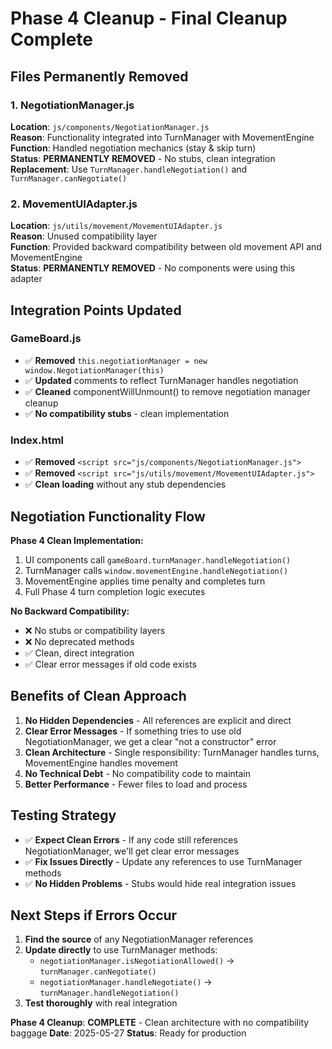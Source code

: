 # Phase 4 Cleanup - Final Cleanup Complete

## Files Permanently Removed

### 1. NegotiationManager.js  
**Location**: `js/components/NegotiationManager.js`  
**Reason**: Functionality integrated into TurnManager with MovementEngine  
**Function**: Handled negotiation mechanics (stay & skip turn)  
**Status**: **PERMANENTLY REMOVED** - No stubs, clean integration  
**Replacement**: Use `TurnManager.handleNegotiation()` and `TurnManager.canNegotiate()`

### 2. MovementUIAdapter.js
**Location**: `js/utils/movement/MovementUIAdapter.js`  
**Reason**: Unused compatibility layer  
**Function**: Provided backward compatibility between old movement API and MovementEngine  
**Status**: **PERMANENTLY REMOVED** - No components were using this adapter  

## Integration Points Updated

### GameBoard.js
- ✅ **Removed** `this.negotiationManager = new window.NegotiationManager(this)`
- ✅ **Updated** comments to reflect TurnManager handles negotiation
- ✅ **Cleaned** componentWillUnmount() to remove negotiation manager cleanup
- ✅ **No compatibility stubs** - clean implementation

### Index.html
- ✅ **Removed** `<script src="js/components/NegotiationManager.js">`
- ✅ **Removed** `<script src="js/utils/movement/MovementUIAdapter.js">`
- ✅ **Clean loading** without any stub dependencies

## Negotiation Functionality Flow

**Phase 4 Clean Implementation:**
1. UI components call `gameBoard.turnManager.handleNegotiation()`
2. TurnManager calls `window.movementEngine.handleNegotiation()`
3. MovementEngine applies time penalty and completes turn
4. Full Phase 4 turn completion logic executes

**No Backward Compatibility:**
- ❌ No stubs or compatibility layers
- ❌ No deprecated methods
- ✅ Clean, direct integration
- ✅ Clear error messages if old code exists

## Benefits of Clean Approach

1. **No Hidden Dependencies** - All references are explicit and direct
2. **Clear Error Messages** - If something tries to use old NegotiationManager, we get a clear "not a constructor" error
3. **Clean Architecture** - Single responsibility: TurnManager handles turns, MovementEngine handles movement
4. **No Technical Debt** - No compatibility code to maintain
5. **Better Performance** - Fewer files to load and process

## Testing Strategy

- ✅ **Expect Clean Errors** - If any code still references NegotiationManager, we'll get clear error messages
- ✅ **Fix Issues Directly** - Update any references to use TurnManager methods
- ✅ **No Hidden Problems** - Stubs would hide real integration issues

## Next Steps if Errors Occur

1. **Find the source** of any NegotiationManager references
2. **Update directly** to use TurnManager methods:
   - `negotiationManager.isNegotiationAllowed()` → `turnManager.canNegotiate()`
   - `negotiationManager.handleNegotiate()` → `turnManager.handleNegotiation()`
3. **Test thoroughly** with real integration

**Phase 4 Cleanup**: **COMPLETE** - Clean architecture with no compatibility baggage
**Date**: 2025-05-27
**Status**: Ready for production
